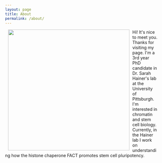 ```yaml
---
layout: page
title: About
permalink: /about/
---
```

<img width ="400" align = left hspace = "10" id="profile" src = "/rithika-pic.JPG"/> Hi! It's nice to meet you. Thanks for visiting my page. I'm a 3rd year PhD candidate in Dr. Sarah Hainer's lab  at the University of Pittsburgh. I'm interested in chromatin and stem cell biology.  Currently, in the Hainer lab I work on understanding how the histone chaperone FACT promotes stem cell pluripotency. 





